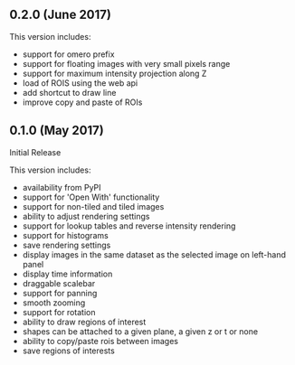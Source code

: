0.2.0 (June 2017)
----------------

This version includes:

- support for omero prefix
- support for floating images with very small pixels range
- support for maximum intensity projection along Z
- load of ROIS using the web api
- add shortcut to draw line
- improve copy and paste of ROIs


0.1.0 (May 2017)
----------------

Initial Release

This version includes:

- availability from PyPI
- support for 'Open With' functionality
- support for non-tiled and tiled images
- ability to adjust rendering settings
- support for lookup tables and reverse intensity rendering
- support for histograms
- save rendering settings
- display images in the same dataset as the selected image on left-hand panel
- display time information
- draggable scalebar
- support for panning
- smooth zooming
- support for rotation
- ability to draw regions of interest
- shapes can be attached to a given plane, a given z or t or none
- ability to copy/paste rois between images
- save regions of interests
